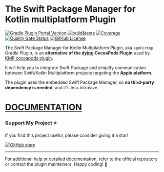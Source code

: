 # The Swift Package Manager for Kotlin multiplatform Plugin

[![Gradle Plugin Portal Version](https://img.shields.io/gradle-plugin-portal/v/io.github.frankois944.spmForKmp)](https://plugins.gradle.org/plugin/io.github.frankois944.spmForKmp)
[![build&tests](https://github.com/frankois944/spm4Kmp/actions/workflows/pre-merge.yaml/badge.svg)](https://github.com/frankois944/spm4Kmp/actions/workflows/pre-merge.yaml)
[![Coverage](https://sonarcloud.io/api/project_badges/measure?project=frankois944_spm4Kmp&metric=coverage)](https://sonarcloud.io/summary/new_code?id=frankois944_spm4Kmp)
[![Quality Gate Status](https://sonarcloud.io/api/project_badges/measure?project=frankois944_spm4Kmp&metric=alert_status)](https://sonarcloud.io/summary/new_code?id=frankois944_spm4Kmp)
[![GitHub License](https://img.shields.io/github/license/frankois944/spm4kmp)](https://github.com/frankois944/spm4Kmp/blob/main/LICENSE)

The Swift Package Manager for Kotlin Multiplatform Plugin, aka `spmForKmp` Gradle Plugin, is an **alternative of the [dying](https://blog.cocoapods.org/CocoaPods-Specs-Repo/) CocoaPods Plugin** used by [KMP cocoapods plugin](https://kotlinlang.org/docs/native-cocoapods.html#set-up-an-environment-to-work-with-cocoapods).

It will help you to integrate Swift Package and simplify communication between Swift/Kotlin Multiplatform projects targeting the **Apple platform**.

The plugin uses the embedded Swift Package Manager, so **no third-party dependency is needed**, and it's less intrusive.

# [DOCUMENTATION](https://frankois944.github.io/spm4Kmp/)

### Support My Project ⭐️

If you find this project useful, please consider giving it a star!  

[![GitHub stars](https://img.shields.io/github/stars/frankois944/spm4Kmp?style=social)](https://github.com/frankois944/spm4Kmp/stargazers)

---

For additional help or detailed documentation, refer to the official repository or contact the plugin maintainers. Happy coding! 🎉
